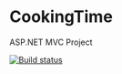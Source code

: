 # CookingTime
ASP.NET MVC Project

[![Build status](https://ci.appveyor.com/api/projects/status/nmd0eo1waaq65d9i?svg=true)](https://ci.appveyor.com/project/daniel-slavov/cookingtime)
